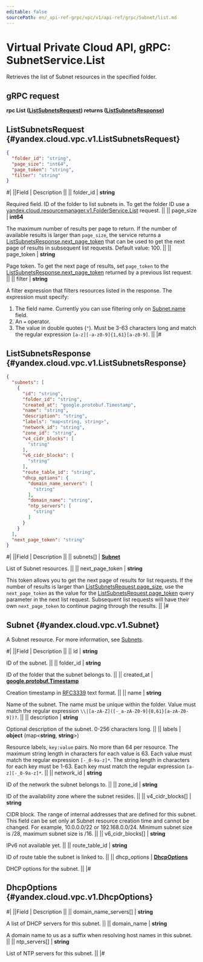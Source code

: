 ```yaml
---
editable: false
sourcePath: en/_api-ref-grpc/vpc/v1/api-ref/grpc/Subnet/list.md
---
```


# Virtual Private Cloud API, gRPC: SubnetService.List

Retrieves the list of Subnet resources in the specified folder.

## gRPC request

**rpc List ([ListSubnetsRequest](#yandex.cloud.vpc.v1.ListSubnetsRequest)) returns ([ListSubnetsResponse](#yandex.cloud.vpc.v1.ListSubnetsResponse))**

## ListSubnetsRequest {#yandex.cloud.vpc.v1.ListSubnetsRequest}

```json
{
  "folder_id": "string",
  "page_size": "int64",
  "page_token": "string",
  "filter": "string"
}
```

#|
||Field | Description ||
|| folder_id | **string**

Required field. ID of the folder to list subnets in.
To get the folder ID use a [yandex.cloud.resourcemanager.v1.FolderService.List](/docs/resource-manager/api-ref/grpc/Folder/list#List) request. ||
|| page_size | **int64**

The maximum number of results per page to return. If the number of available
results is larger than `page_size`,
the service returns a [ListSubnetsResponse.next_page_token](#yandex.cloud.vpc.v1.ListSubnetsResponse)
that can be used to get the next page of results in subsequent list requests. Default value: 100. ||
|| page_token | **string**

Page token. To get the next page of results, set `page_token` to the
[ListSubnetsResponse.next_page_token](#yandex.cloud.vpc.v1.ListSubnetsResponse) returned by a previous list request. ||
|| filter | **string**

A filter expression that filters resources listed in the response.
The expression must specify:
1. The field name. Currently you can use filtering only on [Subnet.name](#yandex.cloud.vpc.v1.Subnet) field.
2. An `=` operator.
3. The value in double quotes (`"`). Must be 3-63 characters long and match the regular expression `[a-z][-a-z0-9]{1,61}[a-z0-9]`. ||
|#

## ListSubnetsResponse {#yandex.cloud.vpc.v1.ListSubnetsResponse}

```json
{
  "subnets": [
    {
      "id": "string",
      "folder_id": "string",
      "created_at": "google.protobuf.Timestamp",
      "name": "string",
      "description": "string",
      "labels": "map<string, string>",
      "network_id": "string",
      "zone_id": "string",
      "v4_cidr_blocks": [
        "string"
      ],
      "v6_cidr_blocks": [
        "string"
      ],
      "route_table_id": "string",
      "dhcp_options": {
        "domain_name_servers": [
          "string"
        ],
        "domain_name": "string",
        "ntp_servers": [
          "string"
        ]
      }
    }
  ],
  "next_page_token": "string"
}
```

#|
||Field | Description ||
|| subnets[] | **[Subnet](#yandex.cloud.vpc.v1.Subnet)**

List of Subnet resources. ||
|| next_page_token | **string**

This token allows you to get the next page of results for list requests. If the number of results
is larger than [ListSubnetsRequest.page_size](#yandex.cloud.vpc.v1.ListSubnetsRequest), use
the `next_page_token` as the value
for the [ListSubnetsRequest.page_token](#yandex.cloud.vpc.v1.ListSubnetsRequest) query parameter
in the next list request. Subsequent list requests will have their own
`next_page_token` to continue paging through the results. ||
|#

## Subnet {#yandex.cloud.vpc.v1.Subnet}

A Subnet resource. For more information, see [Subnets](/docs/vpc/concepts/network#subnet).

#|
||Field | Description ||
|| id | **string**

ID of the subnet. ||
|| folder_id | **string**

ID of the folder that the subnet belongs to. ||
|| created_at | **[google.protobuf.Timestamp](https://developers.google.com/protocol-buffers/docs/reference/google.protobuf#timestamp)**

Creation timestamp in [RFC3339](https://www.ietf.org/rfc/rfc3339.txt) text format. ||
|| name | **string**

Name of the subnet.
The name must be unique within the folder.
Value must match the regular expression ``\\|[a-zA-Z]([-_a-zA-Z0-9]{0,61}[a-zA-Z0-9])?``. ||
|| description | **string**

Optional description of the subnet. 0-256 characters long. ||
|| labels | **object** (map<**string**, **string**>)

Resource labels, `key:value` pairs.
No more than 64 per resource.
The maximum string length in characters for each value is 63.
Each value must match the regular expression `[-_0-9a-z]*`.
The string length in characters for each key must be 1-63.
Each key must match the regular expression `[a-z][-_0-9a-z]*`. ||
|| network_id | **string**

ID of the network the subnet belongs to. ||
|| zone_id | **string**

ID of the availability zone where the subnet resides. ||
|| v4_cidr_blocks[] | **string**

CIDR block.
The range of internal addresses that are defined for this subnet.
This field can be set only at Subnet resource creation time and cannot be changed.
For example, 10.0.0.0/22 or 192.168.0.0/24.
Minimum subnet size is /28, maximum subnet size is /16. ||
|| v6_cidr_blocks[] | **string**

IPv6 not available yet. ||
|| route_table_id | **string**

ID of route table the subnet is linked to. ||
|| dhcp_options | **[DhcpOptions](#yandex.cloud.vpc.v1.DhcpOptions)**

DHCP options for the subnet. ||
|#

## DhcpOptions {#yandex.cloud.vpc.v1.DhcpOptions}

#|
||Field | Description ||
|| domain_name_servers[] | **string**

A list of DHCP servers for this subnet. ||
|| domain_name | **string**

A domain name to us as a suffix when resolving host names in this subnet. ||
|| ntp_servers[] | **string**

List of NTP servers for this subnet. ||
|#